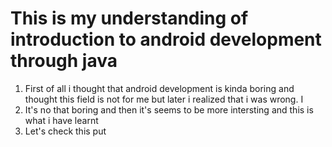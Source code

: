 # This is my understanding of introduction to android development through java 
1. First of all i thought that android development is kinda boring and thought this field is not for me but later i realized that i was wrong. I
2. It's no that boring and then it's seems to be more intersting and this is what i have learnt
3. Let's check this put 